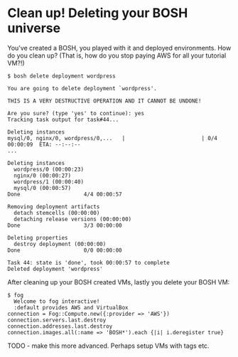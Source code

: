 # Clean up! Deleting your BOSH universe

You've created a BOSH, you played with it and deployed environments. How do you clean up? (That is, how do you stop paying AWS for all your tutorial VM?!)

```
$ bosh delete deployment wordpress

You are going to delete deployment `wordpress'.

THIS IS A VERY DESTRUCTIVE OPERATION AND IT CANNOT BE UNDONE!

Are you sure? (type 'yes' to continue): yes
Tracking task output for task#44...

Deleting instances
mysql/0, nginx/0, wordpress/0,...   |                        | 0/4 00:00:09  ETA: --:--:--
...

Deleting instances
  wordpress/0 (00:00:23)                                                                            
  nginx/0 (00:00:27)                                                                                
  wordpress/1 (00:00:40)                                                                            
  mysql/0 (00:00:57)                                                                                
Done                    4/4 00:00:57                                                                

Removing deployment artifacts
  detach stemcells (00:00:00)                                                                       
  detaching release versions (00:00:00)                                                             
Done                    3/3 00:00:00                                                                

Deleting properties
  destroy deployment (00:00:00)                                                                     
Done                    0/0 00:00:00                                                                

Task 44: state is 'done', took 00:00:57 to complete
Deleted deployment 'wordpress'
```

After cleaning up your BOSH created VMs, lastly you delete your BOSH VM:

```
$ fog
  Welcome to fog interactive!
  :default provides AWS and VirtualBox
connection = Fog::Compute.new({:provider => 'AWS'})
connection.servers.last.destroy
connection.addresses.last.destroy
connection.images.all(:name => 'BOSH*').each {|i| i.deregister true}
```

TODO - make this more advanced. Perhaps setup VMs with tags etc.